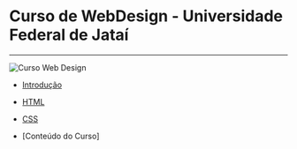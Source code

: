 # Curso de WebDesign - Universidade Federal de Jataí
----

![Curso Web Design](https://user-images.githubusercontent.com/81576640/220622061-82808e09-87b7-46c0-9f49-3eb9f6049264.png)


- [Introdução](introdução.md)
- [HTML](html.md)
- [CSS](css.md)

- [Conteúdo do Curso]
  

